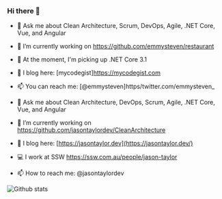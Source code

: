 ### Hi there 👋

- 💬 Ask me about Clean Architecture, Scrum, DevOps, Agile, .NET Core, Vue, and Angular
- 🔭 I’m currently working on https://github.com/emmysteven/restaurant
- 🌱 At the moment, I'm picking up .NET Core 3.1
- 📃 I blog here: [mycodegist]https://mycodegist.com
- 📫 You can reach me: [@emmysteven]https/twitter.com/emmysteven_



- 💬 Ask me about Clean Architecture, DevOps, Scrum, Agile, .NET Core, Vue, and Angular
- 🔭 I’m currently working on https://github.com/jasontaylordev/CleanArchitecture
- 📃 I blog here: [https://jasontaylor.dev](https://jasontaylor.dev/)
- 💻 I work at SSW https://ssw.com.au/people/jason-taylor
- 📫 How to reach me: @jasontaylordev



![Github stats](https://github-readme-stats.vercel.app/api?username=emmysteven&theme=vue-dark&show_icons=true&count_private=true)

